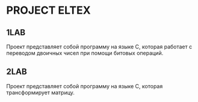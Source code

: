 #  PROJECT ELTEX

## 1LAB
Проект представляет собой программу на языке C, которая работает с переводом двоичных чисел при помощи битовых операций.
## 2LAB
Проект представляет собой программу на языке C, которая трансформирует матрицу.
